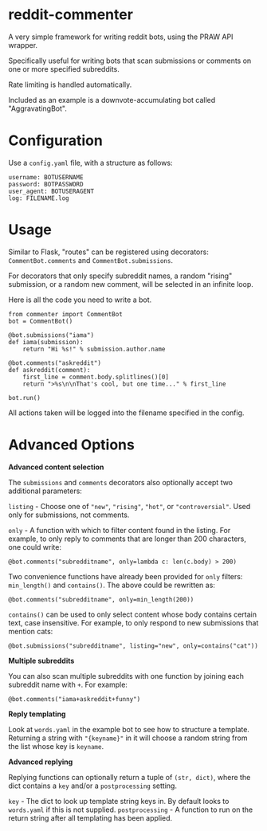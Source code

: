reddit-commenter
===============

A very simple framework for writing reddit bots, using the PRAW API wrapper.

Specifically useful for writing bots that scan submissions or comments on one or more specified subreddits.

Rate limiting is handled automatically.

Included as an example is a downvote-accumulating bot called "AggravatingBot".

Configuration
=============

Use a `config.yaml` file, with a structure as follows:

    username: BOTUSERNAME
    password: BOTPASSWORD
    user_agent: BOTUSERAGENT
    log: FILENAME.log

Usage
=====

Similar to Flask, "routes" can be registered using decorators: `CommentBot.comments` and `CommentBot.submissions`.

For decorators that only specify subreddit names, a random "rising" submission, or a random new comment, will be selected in an infinite loop.

Here is all the code you need to write a bot.

    from commenter import CommentBot
    bot = CommentBot()
    
    @bot.submissions("iama")
    def iama(submission):
        return "Hi %s!" % submission.author.name
        
    @bot.comments("askreddit")
    def askreddit(comment):
        first_line = comment.body.splitlines()[0]
        return ">%s\n\nThat's cool, but one time..." % first_line
        
    bot.run()
    
All actions taken will be logged into the filename specified in the config.


Advanced Options
================

**Advanced content selection**

The `submissions` and `comments` decorators also optionally accept two additional parameters:

`listing` - Choose one of `"new"`, `"rising"`, `"hot"`, or `"controversial"`. Used only for submissions, not comments.

`only` - A function with which to filter content found in the listing. For example, to only reply to comments that are longer than 200 characters, one could write:

    @bot.comments("subredditname", only=lambda c: len(c.body) > 200)

Two convenience functions have already been provided for `only` filters: `min_length()` and `contains()`. The above could be rewritten as:

    @bot.comments("subredditname", only=min_length(200))
    
`contains()` can be used to only select content whose body contains certain text, case insensitive. For example, to only respond to new submissions that mention cats:

    @bot.submissions("subredditname", listing="new", only=contains("cat"))

**Multiple subreddits**
    
You can also scan multiple subreddits with one function by joining each subreddit name with `+`. For example:

    @bot.comments("iama+askreddit+funny")
    
**Reply templating**

Look at `words.yaml` in the example bot to see how to structure a template. Returning a string with `"{keyname}"` in it will choose a random string from the list whose key is `keyname`.

**Advanced replying**

Replying functions can optionally return a tuple of `(str, dict)`, where the dict contains a `key` and/or a `postprocessing` setting.

`key` - The dict to look up template string keys in. By default looks to `words.yaml` if this is not supplied.
`postprocessing` - A function to run on the return string after all templating has been applied.
